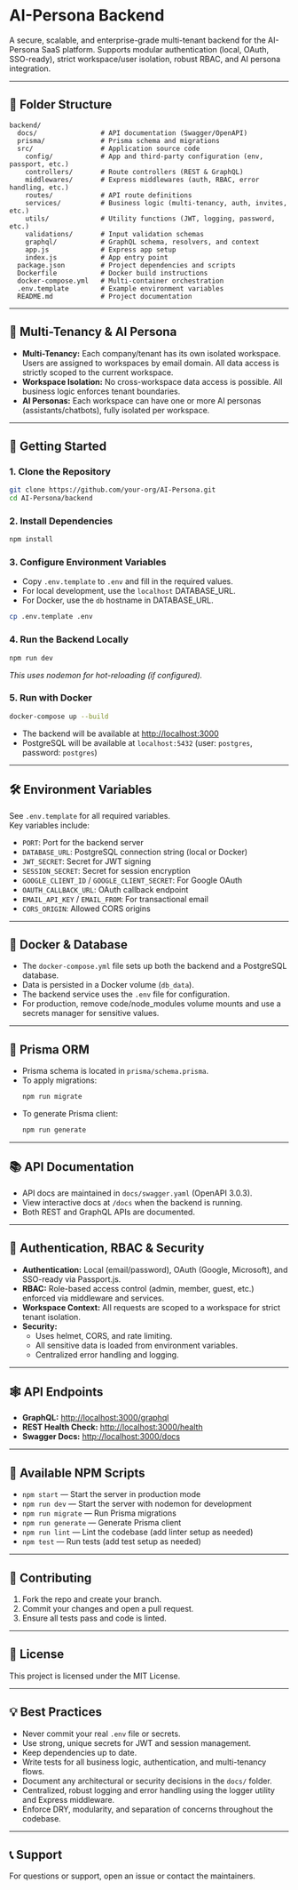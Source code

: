 # AI-Persona Backend

A secure, scalable, and enterprise-grade multi-tenant backend for the AI-Persona SaaS platform.
Supports modular authentication (local, OAuth, SSO-ready), strict workspace/user isolation, robust RBAC, and AI persona integration.

---

## 📁 Folder Structure

```
backend/
  docs/                # API documentation (Swagger/OpenAPI)
  prisma/              # Prisma schema and migrations
  src/                 # Application source code
    config/            # App and third-party configuration (env, passport, etc.)
    controllers/       # Route controllers (REST & GraphQL)
    middlewares/       # Express middlewares (auth, RBAC, error handling, etc.)
    routes/            # API route definitions
    services/          # Business logic (multi-tenancy, auth, invites, etc.)
    utils/             # Utility functions (JWT, logging, password, etc.)
    validations/       # Input validation schemas
    graphql/           # GraphQL schema, resolvers, and context
    app.js             # Express app setup
    index.js           # App entry point
  package.json         # Project dependencies and scripts
  Dockerfile           # Docker build instructions
  docker-compose.yml   # Multi-container orchestration
  .env.template        # Example environment variables
  README.md            # Project documentation
```

---

## 🏢 Multi-Tenancy & AI Persona

- **Multi-Tenancy:** Each company/tenant has its own isolated workspace. Users are assigned to workspaces by email domain. All data access is strictly scoped to the current workspace.
- **Workspace Isolation:** No cross-workspace data access is possible. All business logic enforces tenant boundaries.
- **AI Personas:** Each workspace can have one or more AI personas (assistants/chatbots), fully isolated per workspace.

---

## 🚀 Getting Started

### 1. Clone the Repository

```sh
git clone https://github.com/your-org/AI-Persona.git
cd AI-Persona/backend
```

### 2. Install Dependencies

```sh
npm install
```

### 3. Configure Environment Variables

- Copy `.env.template` to `.env` and fill in the required values.
- For local development, use the `localhost` DATABASE_URL.
- For Docker, use the `db` hostname in DATABASE_URL.

```sh
cp .env.template .env
```

### 4. Run the Backend Locally

```sh
npm run dev
```

_This uses nodemon for hot-reloading (if configured)._

### 5. Run with Docker

```sh
docker-compose up --build
```

- The backend will be available at [http://localhost:3000](http://localhost:3000)
- PostgreSQL will be available at `localhost:5432` (user: `postgres`, password: `postgres`)

---

## 🛠️ Environment Variables

See `.env.template` for all required variables.  
Key variables include:

- `PORT`: Port for the backend server
- `DATABASE_URL`: PostgreSQL connection string (local or Docker)
- `JWT_SECRET`: Secret for JWT signing
- `SESSION_SECRET`: Secret for session encryption
- `GOOGLE_CLIENT_ID` / `GOOGLE_CLIENT_SECRET`: For Google OAuth
- `OAUTH_CALLBACK_URL`: OAuth callback endpoint
- `EMAIL_API_KEY` / `EMAIL_FROM`: For transactional email
- `CORS_ORIGIN`: Allowed CORS origins

---

## 🐳 Docker & Database

- The `docker-compose.yml` file sets up both the backend and a PostgreSQL database.
- Data is persisted in a Docker volume (`db_data`).
- The backend service uses the `.env` file for configuration.
- For production, remove code/node_modules volume mounts and use a secrets manager for sensitive values.

---

## 🧩 Prisma ORM

- Prisma schema is located in `prisma/schema.prisma`.
- To apply migrations:
  ```sh
  npm run migrate
  ```
- To generate Prisma client:
  ```sh
  npm run generate
  ```

---

## 📚 API Documentation

- API docs are maintained in `docs/swagger.yaml` (OpenAPI 3.0.3).
- View interactive docs at `/docs` when the backend is running.
- Both REST and GraphQL APIs are documented.

---

## 🔐 Authentication, RBAC & Security

- **Authentication:** Local (email/password), OAuth (Google, Microsoft), and SSO-ready via Passport.js.
- **RBAC:** Role-based access control (admin, member, guest, etc.) enforced via middleware and services.
- **Workspace Context:** All requests are scoped to a workspace for strict tenant isolation.
- **Security:**
  - Uses helmet, CORS, and rate limiting.
  - All sensitive data is loaded from environment variables.
  - Centralized error handling and logging.

---

## 🕸️ API Endpoints

- **GraphQL:** [http://localhost:3000/graphql](http://localhost:3000/graphql)
- **REST Health Check:** [http://localhost:3000/health](http://localhost:3000/health)
- **Swagger Docs:** [http://localhost:3000/docs](http://localhost:3000/docs)

---

## 📜 Available NPM Scripts

- `npm start` — Start the server in production mode
- `npm run dev` — Start the server with nodemon for development
- `npm run migrate` — Run Prisma migrations
- `npm run generate` — Generate Prisma client
- `npm run lint` — Lint the codebase (add linter setup as needed)
- `npm test` — Run tests (add test setup as needed)

---

## 🤝 Contributing

1. Fork the repo and create your branch.
2. Commit your changes and open a pull request.
3. Ensure all tests pass and code is linted.

---

## 📄 License

This project is licensed under the MIT License.

---

## 💡 Best Practices

- Never commit your real `.env` file or secrets.
- Use strong, unique secrets for JWT and session management.
- Keep dependencies up to date.
- Write tests for all business logic, authentication, and multi-tenancy flows.
- Document any architectural or security decisions in the `docs/` folder.
- Centralized, robust logging and error handling using the logger utility and Express middleware.
- Enforce DRY, modularity, and separation of concerns throughout the codebase.

---

## 📞 Support

For questions or support, open an issue or contact the maintainers.
